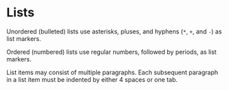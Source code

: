 # Lists

Unordered (bulleted) lists use asterisks, pluses, and hyphens (`*`, `+`, and `-`) as list markers.

Ordered (numbered) lists use regular numbers, followed by periods, as list markers.

List items may consist of multiple paragraphs. Each subsequent paragraph in a list item must be indented by either 4 spaces or one tab.

